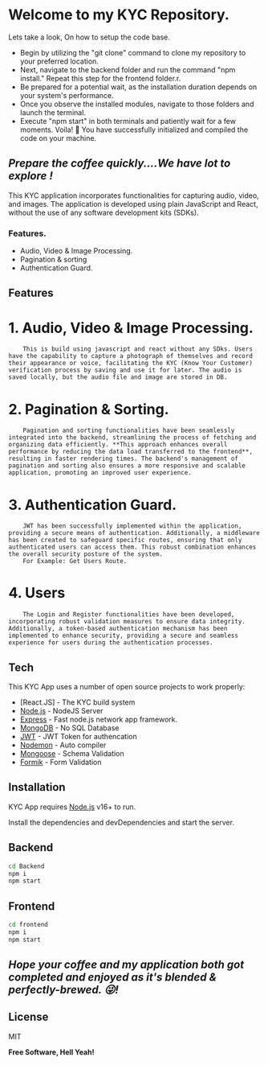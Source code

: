 # Welcome to my KYC Repository.
Lets take a look, On how to setup the code base.

- Begin by utilizing the "git clone" command to clone my repository to your preferred location.
- Next, navigate to the backend folder and run the command "npm install." Repeat this step for the frontend folder.r.
- Be prepared for a potential wait, as the installation duration depends on your system's performance.
- Once you observe the installed modules, navigate to those folders and launch the terminal.
- Execute "npm start" in both terminals and patiently wait for a few moments. Voila! 🚀 You have successfully initialized and compiled the code on your machine.

## _Prepare the coffee quickly....We have lot to explore !_

This KYC application incorporates functionalities for capturing audio, video, and images. The application is developed using plain JavaScript and React, without the use of any software development kits (SDKs).

### Features.

- Audio, Video & Image Processing.
- Pagination & sorting
- Authentication Guard.

## Features
# 1. Audio, Video & Image Processing.
        This is build using javascript and react without any SDks. Users have the capability to capture a photograph of themselves and record their appearance or voice, facilitating the KYC (Know Your Customer) verification process by saving and use it for later. The audio is saved locally, but the audio file and image are stored in DB.
        
# 2. Pagination & Sorting.
        Pagination and sorting functionalities have been seamlessly integrated into the backend, streamlining the process of fetching and organizing data efficiently. **This approach enhances overall performance by reducing the data load transferred to the frontend**, resulting in faster rendering times. The backend's management of pagination and sorting also ensures a more responsive and scalable application, promoting an improved user experience.
        
# 3. Authentication Guard.
        JWT has been successfully implemented within the application, providing a secure means of authentication. Additionally, a middleware has been created to safeguard specific routes, ensuring that only authenticated users can access them. This robust combination enhances the overall security posture of the system.
        For Example: Get Users Route.
        
# 4. Users
        The Login and Register functionalities have been developed, incorporating robust validation measures to ensure data integrity. Additionally, a token-based authentication mechanism has been implemented to enhance security, providing a secure and seamless experience for users during the authentication processes.

## Tech

This KYC App uses a number of open source projects to work properly:

- [React.JS] - The KYC build system
- [Node.js] - NodeJS Server
- [Express] - Fast node.js network app framework.
- [MongoDB](https://www.mongodb.com/) - No SQL Database
- [JWT](https://jwt.io/) - JWT Token for authencation
- [Nodemon](https://nodemon.io/) - Auto compiler
- [Mongoose](https://mongoosejs.com/) - Schema Validation
- [Formik](https://formik.org/) - Form Validation
## Installation

KYC App requires [Node.js](https://nodejs.org/) v16+ to run.

Install the dependencies and devDependencies and start the server.
## Backend
```sh
cd Backend
npm i
npm start
```
## Frontend
```sh
cd frontend
npm i
npm start
```
## _Hope your coffee and my application both got completed and enjoyed as it's blended & perfectly-brewed. 😜!_

## License

MIT

**Free Software, Hell Yeah!**

[//]: # (These are reference links used in the body of this note and get stripped out when the markdown processor does its job. There is no need to format nicely because it shouldn't be seen. Thanks SO - http://stackoverflow.com/questions/4823468/store-comments-in-markdown-syntax)

   [dill]: <https://github.com/joemccann/dillinger>
   [git-repo-url]: <https://github.com/joemccann/dillinger.git>
   [john gruber]: <http://daringfireball.net>
   [df1]: <http://daringfireball.net/projects/markdown/>
   [markdown-it]: <https://github.com/markdown-it/markdown-it>
   [Ace Editor]: <http://ace.ajax.org>
   [node.js]: <http://nodejs.org>
   [Twitter Bootstrap]: <http://twitter.github.com/bootstrap/>
   [jQuery]: <http://jquery.com>
   [@tjholowaychuk]: <http://twitter.com/tjholowaychuk>
   [express]: <http://expressjs.com>
   [AngularJS]: <http://angularjs.org>
   [Gulp]: <http://gulpjs.com>

   [PlDb]: <https://github.com/joemccann/dillinger/tree/master/plugins/dropbox/README.md>
   [PlGh]: <https://github.com/joemccann/dillinger/tree/master/plugins/github/README.md>
   [PlGd]: <https://github.com/joemccann/dillinger/tree/master/plugins/googledrive/README.md>
   [PlOd]: <https://github.com/joemccann/dillinger/tree/master/plugins/onedrive/README.md>
   [PlMe]: <https://github.com/joemccann/dillinger/tree/master/plugins/medium/README.md>
   [PlGa]: <https://github.com/RahulHP/dillinger/blob/master/plugins/googleanalytics/README.md>
